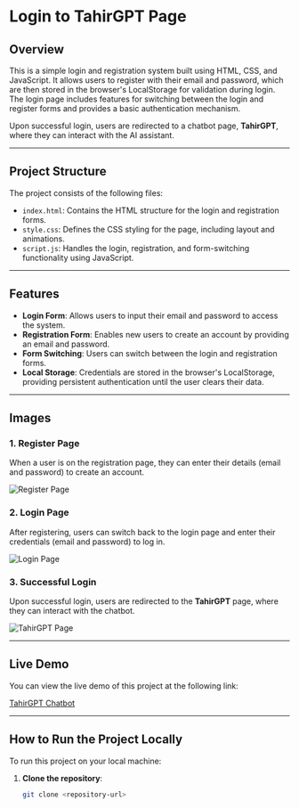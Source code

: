 # Login to TahirGPT Page

## Overview

This is a simple login and registration system built using HTML, CSS, and JavaScript. It allows users to register with their email and password, which are then stored in the browser's LocalStorage for validation during login. The login page includes features for switching between the login and register forms and provides a basic authentication mechanism.

Upon successful login, users are redirected to a chatbot page, **TahirGPT**, where they can interact with the AI assistant.

---

## Project Structure

The project consists of the following files:

- `index.html`: Contains the HTML structure for the login and registration forms.
- `style.css`: Defines the CSS styling for the page, including layout and animations.
- `script.js`: Handles the login, registration, and form-switching functionality using JavaScript.

---

## Features

- **Login Form**: Allows users to input their email and password to access the system.
- **Registration Form**: Enables new users to create an account by providing an email and password.
- **Form Switching**: Users can switch between the login and registration forms.
- **Local Storage**: Credentials are stored in the browser's LocalStorage, providing persistent authentication until the user clears their data.

---

## Images

### 1. Register Page

When a user is on the registration page, they can enter their details (email and password) to create an account.

![Register Page](image1.png)

### 2. Login Page

After registering, users can switch back to the login page and enter their credentials (email and password) to log in.

![Login Page](image2.png)

### 3. Successful Login

Upon successful login, users are redirected to the **TahirGPT** page, where they can interact with the chatbot.

![TahirGPT Page](image3.png)

---

## Live Demo

You can view the live demo of this project at the following link:

[TahirGPT Chatbot](https://imtahirnaseer.github.io/TahirGPT/)

---

## How to Run the Project Locally

To run this project on your local machine:

1. **Clone the repository**:
   ```bash
   git clone <repository-url>

